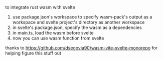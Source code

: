 to integrate rust wasm with svelte

1. use package.json's workspace to specify wasm-pack's output as a workspace 
   and svelte project's directory as another workspace
2. in svelte's package.json, specify the wasm as a dependencies
3. in main.ts, load the wasm before svelte
4. now you can use wasm function from svelte


thanks to 
https://github.com/dsegovia90/wasm-vite-svelte-monorepo
for helping figure this stuff out

